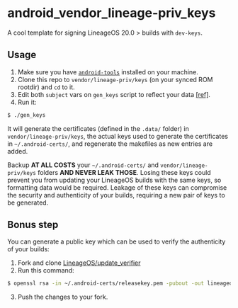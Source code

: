# android_vendor_lineage-priv_keys

A cool template for signing LineageOS 20.0 > builds with `dev-keys`.

## Usage

1. Make sure you have [`android-tools`](https://github.com/nmeum/android-tools) installed on your machine.
2. Clone this repo to `vendor/lineage-priv/keys` (on your synced ROM rootdir) and `cd` to it.
3. Edit both `subject` vars on `gen_keys` script to reflect your data [[ref]](https://learn.microsoft.com/en-us/previous-versions/windows/desktop/ldap/distinguished-names).
4. Run it:

```bash
$ ./gen_keys
```

It will generate the certificates (defined in the `.data/` folder) in `vendor/lineage-priv/keys`, the actual keys used to generate the certificates in `~/.android-certs/`, and regenerate the makefiles as new entries are added.

Backup **AT ALL COSTS** your `~/.android-certs/` and `vendor/lineage-priv/keys` folders **AND NEVER LEAK THOSE**. Losing these keys could prevent you from updating your LineageOS builds with the same keys, so formatting data would be required. Leakage of these keys can compromise the security and authenticity of your builds, requiring a new pair of keys to be generated.

## Bonus step

You can generate a public key which can be used to verify the authenticity of your builds:

1. Fork and clone [LineageOS/update_verifier](https://github.com/LineageOS/update_verifier)
2. Run this command:

```bash
$ openssl rsa -in ~/.android-certs/releasekey.pem -pubout -out lineageos_pubkey
```

3. Push the changes to your fork.
